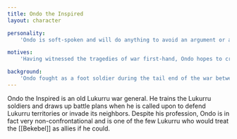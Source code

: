 ```yaml
---
title: Ondo the Inspired
layout: character

personality:
    'Ondo is soft-spoken and will do anything to avoid an argument or a fight.'

motives:
    'Having witnessed the tragedies of war first-hand, Ondo hopes to create a world without conflict in which the [[Bekebel]], [[Lukurru]], and [[Dagana]] clans can coexist in peace.'

background:
    'Ondo fought as a foot soldier during the tail end of the war between the [[Bekebel]] and the [[Lukurru]], and only became a general later. Now he drills the Lukurru soldiers and practices maneuvers in the jungle.'
---
```


Ondo the Inspired is an old Lukurru war general. He trains the Lukurru soldiers and draws up battle plans when he is called upon to defend Lukurru territories or invade its neighbors. Despite his profession, Ondo is in fact very non-confrontational and is one of the few Lukurru who would treat the [[Bekebel]] as allies if he could.
